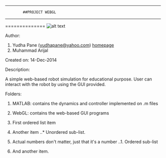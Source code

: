 ************************************
            ##PROJECT WEBGL 
************************************

==============
![alt text](http://upload.wikimedia.org/wikipedia/commons/3/39/WebGL_logo.png "WebGL logo")

Author: 

1. Yudha Pane (yudhapane@yahoo.com) [homepage](https://sites.google.com/site/yppane/)
2. Muhammad Arijal

Created on: 14-Dec-2014

Description:

A simple web-based robot simulation for educational purpose.
User can interact with the robot by using the GUI provided.

Folders:

1. MATLAB: contains the dynamics and controller implemented on .m files
2. WebGL: contains the web-based GUI programs 

1. First ordered list item
2. Another item
..* Unordered sub-list. 
1. Actual numbers don't matter, just that it's a number
..1. Ordered sub-list
4. And another item.